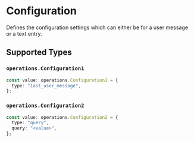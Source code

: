 # Configuration

Defines the configuration settings which can either be for a user message or a text entry.


## Supported Types

### `operations.Configuration1`

```typescript
const value: operations.Configuration1 = {
  type: "last_user_message",
};
```

### `operations.Configuration2`

```typescript
const value: operations.Configuration2 = {
  type: "query",
  query: "<value>",
};
```

